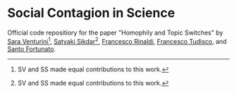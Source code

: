 # Social Contagion in Science
Official code repositiory for the paper "Homophily and Topic Switches" by [Sara Venturini](https://saraventurini.github.io/)[^1], [Satyaki Sikdar](https://satyaki.net)[^1], [Francesco Rinaldi](https://sites.google.com/view/francescorinaldi/), [Francesco Tudisco](https://ftudisco.gitlab.io/post/), and [Santo Fortunato](https://www.santofortunato.net/). 

[^1]: SV and SS made equal contributions to this work.
